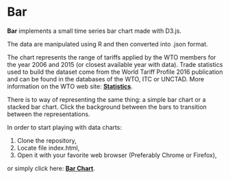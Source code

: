 Bar
============

**Bar** implements a small time series bar chart made with D3.js.

The data are manipulated using R and then converted into .json format.

The chart represents the range of tariffs applied by the WTO members for the year 2006 and 2015 (or closest available year with data). Trade statistics used to build the dataset come from the World Tariff Profile 2016 publication and can be found in the databases of the WTO, ITC or UNCTAD. More information on the WTO web site: [**Statistics**](https://www.wto.org/statistics).

There is to way of representing the same thing: a simple bar chart or a stacked bar chart. Click the background between the bars to transition between the representations. 

In order to start playing with data charts:

1.  Clone the repository,
2.  Locate file index.html,
3.  Open it with your favorite web browser (Preferably Chrome or Firefox),

or simply click here: [**Bar Chart**](https://marcgumowski.github.io/Bar/).

